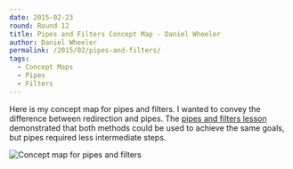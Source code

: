 ```yaml
---
date: 2015-02-23
round: Round 12
title: Pipes and Filters Concept Map - Daniel Wheeler
author: Daniel Wheeler
permalink: /2015/02/pipes-and-filters/
tags:
  - Concept Maps
  - Pipes
  - Filters
---
```


Here is my concept map for pipes and filters. I wanted to convey the
difference between redirection and pipes. The [pipes and filters
lesson](http://swcarpentry.github.io/shell-novice/03-pipefilter.html)
demonstrated that both methods could be used to achieve the same
goals, but pipes required less intermediate steps.

![Concept map for pipes and filters](http://i.imgur.com/R0h3nsD.jpg?2)

